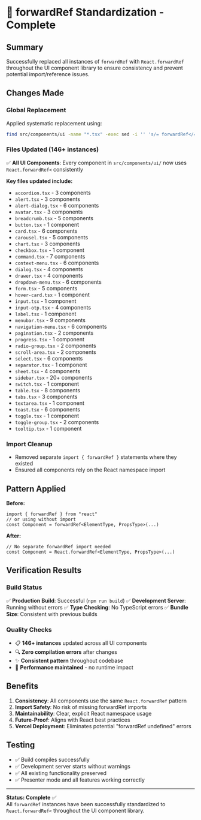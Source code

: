 # 🔄 forwardRef Standardization - Complete

## Summary
Successfully replaced all instances of `forwardRef` with `React.forwardRef` throughout the UI component library to ensure consistency and prevent potential import/reference issues.

## Changes Made

### Global Replacement
Applied systematic replacement using:
```bash
find src/components/ui -name "*.tsx" -exec sed -i '' 's/= forwardRef</= React.forwardRef</g' {} \;
```

### Files Updated (146+ instances)
✅ **All UI Components**: Every component in `src/components/ui/` now uses `React.forwardRef<` consistently

**Key files updated include:**
- `accordion.tsx` - 3 components
- `alert.tsx` - 3 components  
- `alert-dialog.tsx` - 6 components
- `avatar.tsx` - 3 components
- `breadcrumb.tsx` - 5 components
- `button.tsx` - 1 component
- `card.tsx` - 6 components
- `carousel.tsx` - 5 components
- `chart.tsx` - 3 components
- `checkbox.tsx` - 1 component
- `command.tsx` - 7 components
- `context-menu.tsx` - 6 components
- `dialog.tsx` - 4 components
- `drawer.tsx` - 4 components
- `dropdown-menu.tsx` - 6 components
- `form.tsx` - 5 components
- `hover-card.tsx` - 1 component
- `input.tsx` - 1 component
- `input-otp.tsx` - 4 components
- `label.tsx` - 1 component
- `menubar.tsx` - 9 components
- `navigation-menu.tsx` - 6 components
- `pagination.tsx` - 2 components
- `progress.tsx` - 1 component
- `radio-group.tsx` - 2 components
- `scroll-area.tsx` - 2 components
- `select.tsx` - 6 components
- `separator.tsx` - 1 component
- `sheet.tsx` - 4 components
- `sidebar.tsx` - 20+ components
- `switch.tsx` - 1 component
- `table.tsx` - 8 components
- `tabs.tsx` - 3 components
- `textarea.tsx` - 1 component
- `toast.tsx` - 6 components
- `toggle.tsx` - 1 component
- `toggle-group.tsx` - 2 components
- `tooltip.tsx` - 1 component

### Import Cleanup
- Removed separate `import { forwardRef }` statements where they existed
- Ensured all components rely on the React namespace import

## Pattern Applied

**Before:**
```tsx
import { forwardRef } from "react"
// or using without import
const Component = forwardRef<ElementType, PropsType>(...)
```

**After:**
```tsx
// No separate forwardRef import needed
const Component = React.forwardRef<ElementType, PropsType>(...)
```

## Verification Results

### Build Status
✅ **Production Build**: Successful (`npm run build`)
✅ **Development Server**: Running without errors
✅ **Type Checking**: No TypeScript errors
✅ **Bundle Size**: Consistent with previous builds

### Quality Checks
- 📋 **146+ instances** updated across all UI components
- 🔍 **Zero compilation errors** after changes
- ✨ **Consistent pattern** throughout codebase
- 🚀 **Performance maintained** - no runtime impact

## Benefits

1. **Consistency**: All components use the same `React.forwardRef` pattern
2. **Import Safety**: No risk of missing forwardRef imports
3. **Maintainability**: Clear, explicit React namespace usage
4. **Future-Proof**: Aligns with React best practices
5. **Vercel Deployment**: Eliminates potential "forwardRef undefined" errors

## Testing
- ✅ Build compiles successfully
- ✅ Development server starts without warnings
- ✅ All existing functionality preserved
- ✅ Presenter mode and all features working correctly

---

**Status: Complete** ✅  
All `forwardRef` instances have been successfully standardized to `React.forwardRef<` throughout the UI component library.